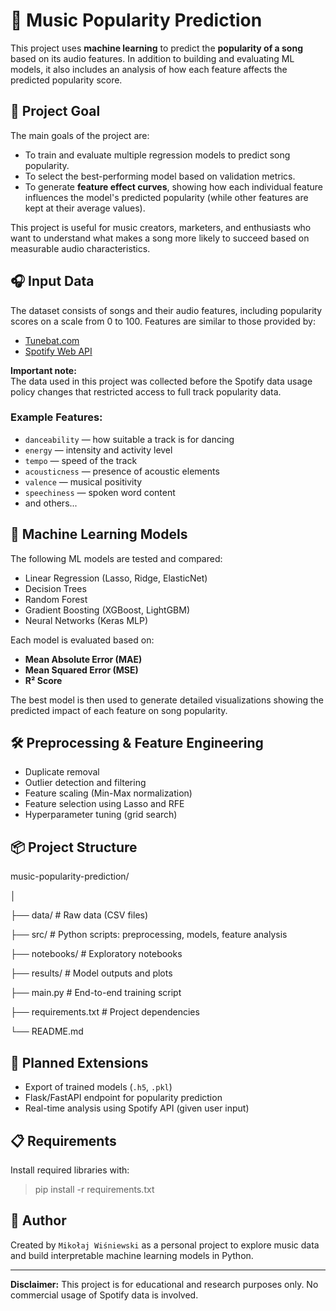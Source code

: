 # 🎵 Music Popularity Prediction

This project uses **machine learning** to predict the **popularity of a song** based on its audio features. In addition to building and evaluating ML models, it also includes an analysis of how each feature affects the predicted popularity score.

## 🎯 Project Goal

The main goals of the project are:
- To train and evaluate multiple regression models to predict song popularity.
- To select the best-performing model based on validation metrics.
- To generate **feature effect curves**, showing how each individual feature influences the model's predicted popularity (while other features are kept at their average values).

This project is useful for music creators, marketers, and enthusiasts who want to understand what makes a song more likely to succeed based on measurable audio characteristics.

## 🎧 Input Data

The dataset consists of songs and their audio features, including popularity scores on a scale from 0 to 100. Features are similar to those provided by:
- [Tunebat.com](https://tunebat.com/)
- [Spotify Web API](https://developer.spotify.com/documentation/web-api/)

**Important note:**  
The data used in this project was collected before the Spotify data usage policy changes that restricted access to full track popularity data.

### Example Features:
- `danceability` — how suitable a track is for dancing
- `energy` — intensity and activity level
- `tempo` — speed of the track
- `acousticness` — presence of acoustic elements
- `valence` — musical positivity
- `speechiness` — spoken word content
- and others...

## 🧠 Machine Learning Models

The following ML models are tested and compared:
- Linear Regression (Lasso, Ridge, ElasticNet)
- Decision Trees
- Random Forest
- Gradient Boosting (XGBoost, LightGBM)
- Neural Networks (Keras MLP)

Each model is evaluated based on:
- **Mean Absolute Error (MAE)**
- **Mean Squared Error (MSE)**
- **R² Score**

The best model is then used to generate detailed visualizations showing the predicted impact of each feature on song popularity.

## 🛠️ Preprocessing & Feature Engineering
- Duplicate removal
- Outlier detection and filtering
- Feature scaling (Min-Max normalization)
- Feature selection using Lasso and RFE
- Hyperparameter tuning (grid search)

## 📦 Project Structure
music-popularity-prediction/

│

├── data/ # Raw data (CSV files)

├── src/ # Python scripts: preprocessing, models, feature analysis

├── notebooks/ # Exploratory notebooks

├── results/ # Model outputs and plots

├── main.py # End-to-end training script

├── requirements.txt # Project dependencies

└── README.md

## 📌 Planned Extensions

- Export of trained models (`.h5`, `.pkl`)
- Flask/FastAPI endpoint for popularity prediction
- Real-time analysis using Spotify API (given user input)

## 📋 Requirements

Install required libraries with:
> pip install -r requirements.txt


## 👤 Author

Created by `Mikołaj Wiśniewski` as a personal project to explore music data and build interpretable machine learning models in Python.

---

**Disclaimer:** This project is for educational and research purposes only. No commercial usage of Spotify data is involved.

